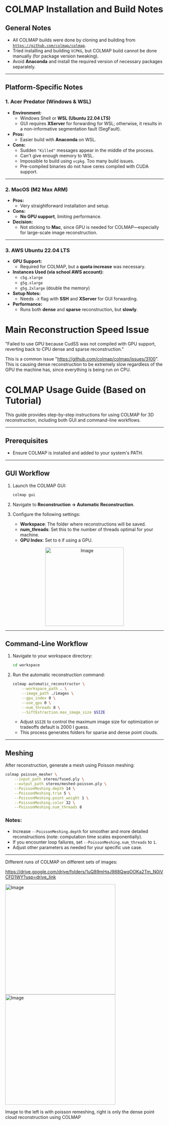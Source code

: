 # **COLMAP Installation and Build Notes**

## **General Notes**
- All COLMAP builds were done by cloning and building from [`https://github.com/colmap/colmap`](https://github.com/colmap/colmap).
- Tried installing and building `VCPKG`, but COLMAP build cannot be done manually (for package version tweaking).
- Avoid **Anaconda** and install the required version of necessary packages separately.

---

## **Platform-Specific Notes**

### **1. Acer Predator (Windows & WSL)**
- **Environment:**  
  - Windows Shell or **WSL (Ubuntu 22.04 LTS)**  
  - GUI requires **XServer** for forwarding for WSL; otherwise, it results in a non-informative segmentation fault (SegFault).  
- **Pros:**  
  - Easier build with **Anaconda** on WSL.  
- **Cons:**  
  - Sudden `"Killed"` messages appear in the middle of the process.
  - Can't give enough memory to WSL.
  - Impossible to build using `vcpkg`. Too many build issues.
  - Pre-compiled binaries do not have ceres compiled with CUDA support.

---

### **2. MacOS (M2 Max ARM)**
- **Pros:**  
  - Very straightforward installation and setup.  
- **Cons:**  
  - **No GPU support**, limiting performance.  
- **Decision:**  
  - Not sticking to **Mac**, since GPU is needed for COLMAP—especially for large-scale image reconstruction.  

---

### **3. AWS Ubuntu 22.04 LTS**
- **GPU Support:**  
  - Required for COLMAP, but a **quota increase** was necessary.  
- **Instances Used (via school AWS account):**  
  - `c5g.xlarge`  
  - `g5g.xlarge`  
  - `g5g.2xlarge` (double the memory)  
- **Setup Notes:**  
  - Needs `-X` flag with **SSH** and **XServer** for GUI forwarding.  
- **Performance:**  
  - Runs both **dense** and **sparse** reconstruction, but **slowly**.  



# **Main Reconstruction Speed Issue**

"Failed to use GPU because CudSS was not compiled with GPU support, reverting back to CPU dense and sparse reconstruction."

This is a common issue "https://github.com/colmap/colmap/issues/3100". This is causing dense reconstruction to be extremely slow regardless of the GPU the machine has, since everything is being run on CPU.


# COLMAP Usage Guide (Based on Tutorial)

This guide provides step-by-step instructions for using COLMAP for 3D reconstruction, including both GUI and command-line workflows.

---

## Prerequisites
- Ensure COLMAP is installed and added to your system's PATH.

---

## GUI Workflow

1. Launch the COLMAP GUI:
   ```bash
   colmap gui
   ```

2. Navigate to **Reconstruction → Automatic Reconstruction**.

3. Configure the following settings:
   - **Workspace**: The folder where reconstructions will be saved.
   - **num_threads**: Set this to the number of threads optimal for your machine.
   - **GPU Index**: Set to `0` if using a GPU.

  <div align="center">
  <img width="250" alt="Image" src="https://github.com/user-attachments/assets/8c2ae789-a97e-4f98-9c85-ed4869c890ab" />
</div>

---

## Command-Line Workflow

1. Navigate to your workspace directory:
   ```bash
   cd workspace
   ```

2. Run the automatic reconstruction command:
   ```bash
   colmap automatic_reconstructor \
       --workspace_path . \
       --image_path ./images \
       --gpu_index 0 \
       --use_gpu 0 \
       --num_threads 8 \
       --SiftExtraction.max_image_size $SIZE
   ```

   - Adjust `$SIZE` to control the maximum image size for optimization or tradeoffs default is 2000 I guess.
   - This process generates folders for sparse and dense point clouds.

---

## Meshing

After reconstruction, generate a mesh using Poisson meshing:

```bash
colmap poisson_mesher \
    --input_path stereo/fused.ply \
    --output_path stereo/meshed-poisson.ply \
    --PoissonMeshing.depth 14 \
    --PoissonMeshing.trim 5 \
    --PoissonMeshing.point_weight 1 \
    --PoissonMeshing.color 32 \
    --PoissonMeshing.num_threads 8
```

### Notes:
- Increase `--PoissonMeshing.depth` for smoother and more detailed reconstructions (note: computation time scales exponentially).
- If you encounter loop failures, set `--PoissonMeshing.num_threads` to `1`.
- Adjust other parameters as needed for your specific use case.

---

Different runs of COLMAP on different sets of images:

https://drive.google.com/drive/folders/1uQ89mHqJ988QwqOOKa2Tm_N0iVCFD1WY?usp=drive_link


<img width="350" alt="Image" src="https://github.com/user-attachments/assets/8a3986cc-6ef0-4ca3-9877-5218fb6214cb" />

<img width="350" alt="Image" src="https://github.com/user-attachments/assets/cbb8cf50-7cd0-421f-96d1-26b370990ca5" />

Image to the left is with poisson remeshing, right is only the dense point cloud reconstruction using COLMAP